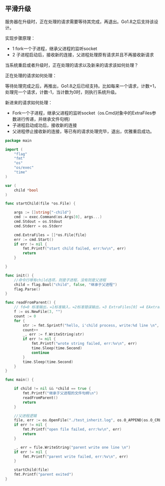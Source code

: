 ## 平滑升级
服务器在升级时，正在处理的请求需要等待其完成，再退出。Go1.8之后支持该设计。  

实现步骤原理：
- 1 fork一个子进程，继承父进程的监听socket
- 2 子进程启动后，接收新的连接，父进程处理原有请求并且不再接收新请求

当系统重启或者升级时，正在处理的请求以及新来的请求该如何处理？  

正在处理的请求如何处理：  

等待处理完成之后，再推出，Go1.8之后已经支持。比如每来一个请求，计数+1，处理完一个请求，计数-1，当计数为0时，则执行系统升级。

新进来的请求如何处理：  
- Fork一个子进程，继承父进程的监听socket（os.Cmd对象中的ExtraFiles参数进行传递，并继承文件句柄）
- 子进程启动成功后，接收新的连接
- 父进程停止接收新的连接，等已有的请求处理完毕，退出，优雅重启成功。

```go
package main

import (
	"flag"
	"fmt"
	"os"
	"os/exec"
	"time"
)

var (
	child *bool
)

func startChild(file *os.File) {

	args := []string{"-child"}
	cmd := exec.Command(os.Args[0], args...)
	cmd.Stdout = os.Stdout
	cmd.Stderr = os.Stderr

	cmd.ExtraFiles = []*os.File{file}
	err := cmd.Start()
	if err != nil {
		fmt.Printf("start child failed, err:%v\n", err)
		return
	}

}

func init() {
	//命令行嗲有child选项，则是子进程，没有则是父进程
	child = flag.Bool("child", false, "继承于父进程")
	flag.Parse()
}

func readFromParent() {
	// fd=0 标准输出，=1标准输入，=2标准错误输出，=3 ExtraFiles[0] =4 EAxtraFiles[1]
	f := os.NewFile(3, "")
	count := 0
	for {
		str := fmt.Sprintf("hello, i'child process, write:%d line \n", count)
		count++
		_, err := f.WriteString(str)
		if err != nil {
			fmt.Printf("wrote string failed, err:%v\n", err)
			time.Sleep(time.Second)
			continue
		}
		time.Sleep(time.Second)
	}
}

func main() {

	if child != nil && *child == true {
		fmt.Printf("继承于父进程的文件句柄\n")
		readFromParent()
		return
	}

	//父进程逻辑
	file, err := os.OpenFile("./test_inherit.log", os.O_APPEND|os.O_CREATE|os.O_WRONLY, 0755)
	if err != nil {
		fmt.Printf("open file failed, err:%v\n", err)
		return
	}

	_, err = file.WriteString("parent write one line \n")
	if err != nil {
		fmt.Printf("parent write failed, err:%v\n", err)
	}

	startChild(file)
	fmt.Printf("parent exited")
}
```


